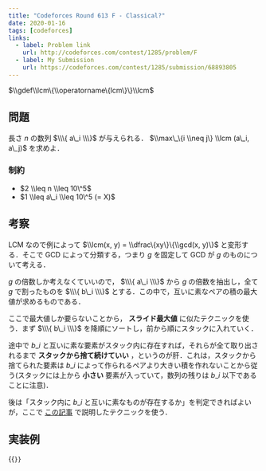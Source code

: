 ```yaml
---
title: "Codeforces Round 613 F - Classical?"
date: 2020-01-16
tags: [codeforces]
links:
  - label: Problem link
    url: http://codeforces.com/contest/1285/problem/F
  - label: My Submission
    url: https://codeforces.com/contest/1285/submission/68893805
---
```


$\\gdef\\lcm\{\\operatorname\{lcm\}\}\\lcm$

## 問題

長さ $n$ の数列 $\\\{ a\_i \\\}$ が与えられる． $\\max\_\{i \\neq j\} \\lcm (a\_i, a\_j)$ を求めよ．

### 制約

- $2 \\leq n \\leq 10\^5$
- $1 \\leq a\_i \\leq 10\^5 (= X)$

## 考察

LCM なので例によって $\\lcm(x, y) = \\dfrac\{xy\}\{\\gcd(x, y)\}$ と変形する．そこで GCD によって分類する，つまり $g$ を固定して GCD が $g$ のものについて考える．

$g$ の倍数しか考えなくていいので， $\\\{ a\_i \\\}$ から $g$ の倍数を抽出し，全て $g$ で割ったものを $\\\{ b\_i \\\}$ とする．この中で，互いに素なペアの積の最大値が求めるものである．

ここで最大値しか要らないことから， **スライド最大値** に似たテクニックを使う．まず $\\\{ b\_i \\\}$ を降順にソートし，前から順にスタックに入れていく．

途中で $b\_i$ と互いに素な要素がスタック内に存在すれば，それらが全て取り出されるまで **スタックから捨て続けていい** ，というのが肝．これは，スタックから捨てられた要素は $b\_i$ によって作られるペアより大きい積を作れないことから従う(スタックには上から **小さい** 要素が入っていて，数列の残りは $b\_i$ 以下であることに注意)．

後は「スタック内に $b\_i$ と互いに素なものが存在するか」を判定できればよいが，ここで [この記事](/blog/posts/mobius/) で説明したテクニックを使う．

## 実装例

{{<code file="0.cpp" language="cpp">}}

